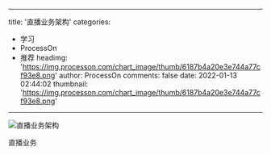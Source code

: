 
---
title: '直播业务架构'
categories: 
 - 学习
 - ProcessOn
 - 推荐
headimg: 'https://img.processon.com/chart_image/thumb/6187b4a20e3e744a77cf93e8.png'
author: ProcessOn
comments: false
date: 2022-01-13 02:44:02
thumbnail: 'https://img.processon.com/chart_image/thumb/6187b4a20e3e744a77cf93e8.png'
---

<div>   
<img class="thumb" alt="直播业务架构" src="https://img.processon.com/chart_image/thumb/6187b4a20e3e744a77cf93e8.png" referrerpolicy="no-referrer">
<p>直播业务</p>  
</div>
            